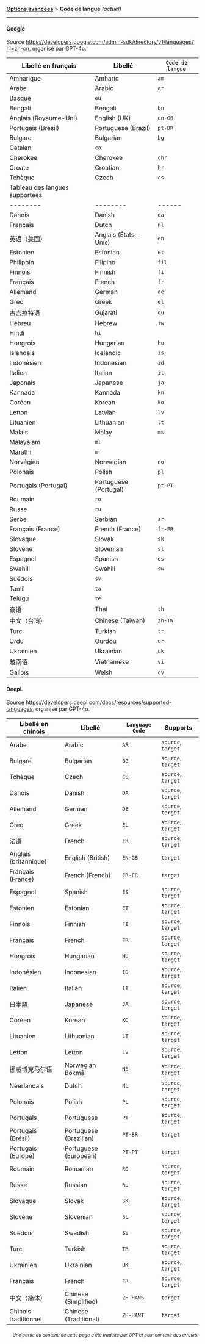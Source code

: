 [**Options avancées**](./introduction.md) > **Code de langue** _(actuel)_

---

#### Google

Source <https://developers.google.com/admin-sdk/directory/v1/languages?hl=zh-cn>, organisé par GPT-4o.

| Libellé en français | Libellé | `Code de langue` |
| --- | --- | --- |
| Amharique | Amharic | `am` |
| Arabe | Arabic | `ar` |
| Basque | `eu` |
| Bengali | Bengali | `bn` |
| Anglais (Royaume-Uni) | English (UK) | `en-GB` |
| Portugais (Brésil) | Portuguese (Brazil) | `pt-BR` |
| Bulgare | Bulgarian | `bg` |
| Catalan | `ca` |
| Cherokee | Cherokee | `chr` |
| Croate | Croatian | `hr` |
| Tchèque | Czech | `cs` |
| Tableau des langues supportées |
|--------|--------|------|--------|
| Danois | Danish | `da` |
| Français | Dutch | `nl` |
| 英语（美国） | Anglais (États-Unis) | `en` |
| Estonien | Estonian | `et` |
| Philippin | Filipino | `fil` |
| Finnois | Finnish | `fi` |
| Français | French | `fr` |
| Allemand | German | `de` |
| Grec | Greek | `el` |
| 古吉拉特语 | Gujarati | `gu` |
| Hébreu | Hebrew | `iw` |
| Hindi | `hi` |
| Hongrois | Hungarian | `hu` |
| Islandais | Icelandic | `is` |
| Indonésien | Indonesian | `id` |
| Italien | Italian | `it` |
| Japonais | Japanese | `ja` |
| Kannada | Kannada | `kn` |
| Coréen | Korean | `ko` |
| Letton | Latvian | `lv` |
| Lituanien | Lithuanian | `lt` |
| Malais | Malay | `ms` |
| Malayalam | `ml` |
| Marathi | `mr` |
| Norvégien | Norwegian | `no` |
| Polonais | Polish | `pl` |
| Portugais (Portugal) | Portuguese (Portugal) | `pt-PT` |
| Roumain | `ro` |
| Russe | `ru` |
| Serbe | Serbian | `sr` |
| Français (France) | French (France) | `fr-FR` |
| Slovaque | Slovak | `sk` |
| Slovène | Slovenian | `sl` |
| Espagnol | Spanish | `es` |
| Swahili | Swahili | `sw` |
| Suédois | `sv` |
| Tamil | `ta` |
| Telugu | `te` |
| 泰语 | Thai | `th` |
| 中文（台湾） | Chinese (Taiwan) | `zh-TW` |
| Turc | Turkish | `tr` |
| Urdu | Ourdou | `ur` |
| Ukrainien | Ukrainian | `uk` |
| 越南语 | Vietnamese | `vi` |
| Gallois | Welsh | `cy` |


#### DeepL
Source <https://developers.deepl.com/docs/resources/supported-languages>, organisé par GPT-4o.

| Libellé en chinois | Libellé | `Language Code` | Supports |
| --- | --- | --- | --- |
| Arabe | Arabic | `AR` | `source`, `target` |
| Bulgare | Bulgarian | `BG` | `source`, `target` |
| Tchèque | Czech | `CS` | `source`, `target` |
| Danois | Danish | `DA` | `source`, `target` |
| Allemand | German | `DE` | `source`, `target` |
| Grec | Greek | `EL` | `source`, `target` |
| 法语 | French | `FR` | `source`, `target` |
| Anglais (britannique) | English (British) | `EN-GB` | `target` |
| Français (France) | French (French) | `FR-FR` | `target` |
| Espagnol | Spanish | `ES` | `source`, `target` |
| Estonien | Estonian | `ET` | `source`, `target` |
| Finnois | Finnish | `FI` | `source`, `target` |
| Français | French | `FR` | `source`, `target` |
| Hongrois | Hungarian | `HU` | `source`, `target` |
| Indonésien | Indonesian | `ID` | `source`, `target` |
| Italien | Italian | `IT` | `source`, `target` |
| 日本語 | Japanese | `JA` | `source`, `target` |
| Coréen | Korean | `KO` | `source`, `target` |
| Lituanien | Lithuanian | `LT` | `source`, `target` |
| Letton | Letton | `LV` | `source`, `target` |
| 挪威博克马尔语 | Norwegian Bokmål | `NB` | `source`, `target` |
| Néerlandais | Dutch | `NL` | `source`, `target` |
| Polonais | Polish | `PL` | `source`, `target` |
| Portugais | Portuguese | `PT` | `source`, `target` |
| Portugais (Brésil) | Portuguese (Brazilian) | `PT-BR` | `target` |
| Portugais (Europe) | Portuguese (European) | `PT-PT` | `target` |
| Roumain | Romanian | `RO` | `source`, `target` |
| Russe | Russian | `RU` | `source`, `target` |
| Slovaque | Slovak | `SK` | `source`, `target` |
| Slovène | Slovenian | `SL` | `source`, `target` |
| Suédois | Swedish | `SV` | `source`, `target` |
| Turc | Turkish | `TR` | `source`, `target` |
| Ukrainien | Ukrainian | `UK` | `source`, `target` |
| Français | French | `FR` | `source`, `target` |
| 中文（简体） | Chinese (Simplified) | `ZH-HANS` | `target` |
| Chinois traditionnel | Chinese (Traditional) | `ZH-HANT` | `target` |

<div align="right"> 
<h6><small>Une partie du contenu de cette page a été traduite par GPT et peut contenir des erreurs.</small></h6>